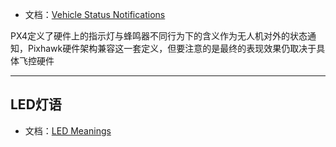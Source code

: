 + 文档：[Vehicle Status Notifications](https://docs.px4.io/main/en/getting_started/vehicle_status.html)

PX4定义了硬件上的指示灯与蜂鸣器不同行为下的含义作为无人机对外的状态通知，Pixhawk硬件架构兼容这一套定义，但要注意的是最终的表现效果仍取决于具体飞控硬件

---
## LED灯语

+ 文档：[LED Meanings](https://docs.px4.io/main/en/getting_started/led_meanings.html)

